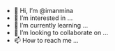 - 👋 Hi, I’m @imanmina
- 👀 I’m interested in ...
- 🌱 I’m currently learning ...
- 💞️ I’m looking to collaborate on ...
- 📫 How to reach me ...

<!---
imanmina/imanmina is a ✨ special ✨ repository because its `README.md` (this file) appears on your GitHub profile.
You can click the Preview link to take a look at your changes.
--->
